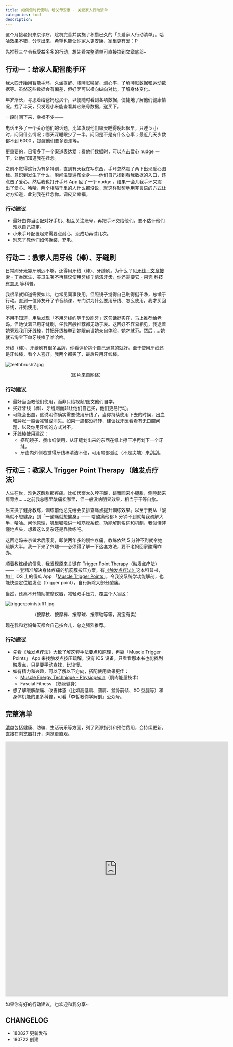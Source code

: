 ```yaml
---
title: 如何借时代便利，增父母安康 · 关爱家人行动清单
categories: tool
description:
--- 
```



这个月接老妈来京诊疗，趁机完善并实施了积攒已久的「关爱家人行动清单」。哈哈效果不错，分享出来，希望也能让你家人更安康、家里更有爱：P
<!-- more --> 
先推荐三个令我受益多多的行动，想先看完整清单可直接拉到文章底部~



## 行动一：给家人配智能手环

我大四开始用智能手环，久坐提醒、浅睡眠唤醒、测心率，了解睡眠数据和运动数据等。虽然这些数据会有偏差，但好歹可以横向纵向对比，了解身体变化。

年岁渐长，寻思着给爸妈也买个，以便随时看到各项数据，便捷地了解他们健康情况。找了半天，只发现小米能查看其它账号数据，遂买下。

一段时间下来，幸福不少——

电话里多了一个关心他们的话题，比如发现他们哪天睡得晚起很早，只睡 5 小时，问问什么情况；哪天深睡眠少了一半，问问是不是有什么心事；最近几天步数都不到 6000 ，提醒他们要多走走等。

更重要的，日常多了一个渠道表达爱：看他们数据时，可以点击爱心 nudge 一下，让他们知道我在挂念。

之前不觉得这行为有多特别，直到有天我在写东西，手环忽然震了两下出现爱心图标。意识到发生了什么，瞬间温暖遍布全身——他们自己找到看我数据的入口，还点击了爱心。然后我也打开手环 App 回了一个 nudge ，结果一会儿我手环又震出了爱心。哈哈，两个相隔千里的人什么都没说，就这样默契地用非言语的方式让对方知道，此刻我在挂念你。调皮又幸福。

### 行动建议

- 最好由你当面配对好手机、相互关注账号，再把手环交给他们。要不估计他们难以自己搞定。
- 小米手环配置起来需要点耐心，没成功再试几次。
- 别忘了教他们如何拆装、充电。

## 行动二：教家人用牙线（棒）、牙缝刷

日常刷牙光靠牙刷远不够，还得用牙线（棒）、牙缝刷。为什么？见[牙线 - 文章搜索 - 丁香医生](https://dxy.com/search/index?keyword=%E7%89%99%E7%BA%BF)、[美卫生署不再建议使用牙线？清洁牙齿，你还需要它 - 果壳 科技有意思](https://www.guokr.com/article/441635/) 等科普。

我很早就知道需要如此，也常见同事使用，但照镜子觉得自己刷得挺干净，总懒于行动。直到一位师友开了节音频课，专门讲为什么要用牙线、怎么使用，我才买回牙线，开始使用。

不用不知道，用后发现「不用牙线约等于没刷牙」这句话挺实在，马上推荐给老妈。但她仗着已用牙缝刷，任我百般推荐都无动于衷。这回好不容易相见，我逮着她旁观我用牙线棒，并把牙线棒举到她眼前请她亲自体验，她才就范。然后……她就去淘宝下单牙线棒了哈哈哈。

牙线（棒）、牙缝刷有很多品牌，你看评价挑个自己满意的就好。至于使用牙线还是牙线棒，看个人喜好。我两个都买了，最后只用牙线棒。

![teethbrush2.jpg](http://openmindclub.zoomquiet.top/ishanshan/teethbrush2.jpg)
<center>（图片来自网络）</center>

### 行动建议

- 最好当面教他们使用，而非只给视频/图文他们自学。
- 买好牙线（棒）、牙缝刷而非让他们自己买，他们更易行动。
- 可能会出血，这说明你确实需要使用牙线了，当你持续使用下去的时候，出血和肿胀一般会减轻或消失。如果一周都没好转，建议找牙医看看有无口腔问题，以及你用牙线的方式对不。
- 牙线棒使用建议：
    - 搭配镜子、餐巾纸使用，从牙缝划出来的东西在纸上擦干净再划下一个牙缝。
    - 牙齿内外侧若觉得牙线棒清洁不便，可用尾部弧面（不是尖端）来刮刮。



## 行动三：教家人 Trigger Point Therapy（触发点疗法）

人生在世，难免这酸胀那疼痛。比如伏案太久脖子酸，跳舞回来小腿胀，侧睡起来肩背疼……之前我总哪里酸痛松哪里，但一般没啥明显效果，相当于干等自愈。

后来换了健身教练，训练前他总先给会员排查痛点提升训练效果。以至于我从「酸痛就不想健身」到「一酸痛就想健身」—— 啥酸痛他都 5 分钟不到就帮我疏解大半，哈哈。问他原理，叽里呱啦讲一堆筋膜系统、功能解剖名词和机制，我似懂非懂地点头，想着这么复杂还是靠教练吧。

这回老妈来京做术后康复，即使两年多的慢性疼痛，教练依然 5 分钟不到就令她疏解大半。我一下来了兴趣——必须得了解一下这套方法，要不老妈回家酸痛咋办。

顺着教练给的信息，我发现原来关键在 [Trigger Point Therapy](https://www.myofascialtherapy.org/myofascial-therapy/index.html)（触发点疗法）—— 一套精准解决身体疼痛的肌筋膜按压方案。有[《触发点疗法》](https://item.jd.com/12398783.html?jd_pop=6d620357-0cb5-4db5-9525-dd1f04e596b0&abt=3)这本科普书，加上 iOS 上的傻瓜 App 「[Muscle Trigger Points](https://itunes.apple.com/us/app/muscle-trigger-points/id348867501?mt=8)」，令我没系统学功能解剖，也能快速定位触发点（trigger point），自行解除大部分酸痛。

当然，还离不开辅助按摩仪器，减轻双手压力、覆盖个人盲区：

![triggerpointstuff1.jpg](http://openmindclub.zoomquiet.top/ishanshan/triggerpointstuff1.jpg?imageView2/2/w/500)

<center>（按摩杖、按摩棒、按摩球、按摩轴等等，淘宝有卖）
</center> 

现在我和老妈每天都会自己按会儿，总之强烈推荐。


### 行动建议

- 先看《触发点疗法》大致了解这套手法要点和原理，再靠「Muscle Trigger Points」 App 来找触发点按压疏解。没有 iOS 设备，只看看那本书也能找到触发点，只是要手动查找，比较慢。
- 如有精力和兴趣，可以了解以下方向，搭配使用效果更佳：
    - [Muscle Energy Technique - Physiopedia](https://www.physio-pedia.com/Muscle_Energy_Technique)（肌肉能量技术）
    - Fascial Fitness （筋膜健身）
- 想了解缓解酸痛、改善体态（比如高低肩、圆肩、盆骨前倾、XO 型腿等）和身体机能的更多科普，可看「李哲教你学解剖」公众号。

## 完整清单

[清单](https://shimo.im/sheet/TbX47opDpH8YkUnd/RIDOC)包括健康、防骗、生活玩乐等方面，列了资源指引和预估费用，会持续更新。直接在浏览器打开，浏览更直观。

<embed src="https://shimo.im/sheet/TbX47opDpH8YkUnd/RIDOC" style="width:700px; height: 800px;">

如果你有好的行动建议，也欢迎和我分享~


## CHANGELOG 

- 180827 更新发布
- 180722 创建